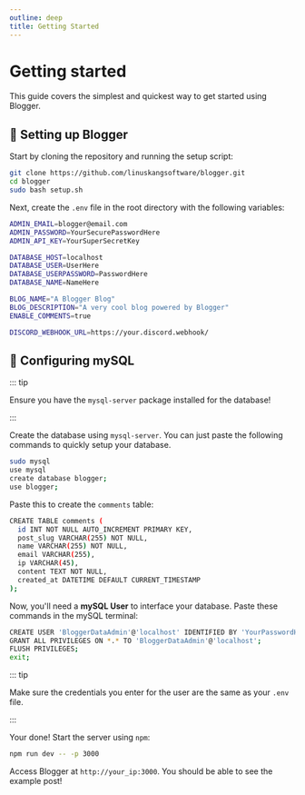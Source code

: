 ```yaml
---
outline: deep
title: Getting Started
---
```


# Getting started <Badge type="tip" text="v1.0.6" />

This guide covers the simplest and quickest way to get started using Blogger.

## 👾 Setting up Blogger

Start by cloning the repository and running the setup script:

```bash
git clone https://github.com/linuskangsoftware/blogger.git
cd blogger
sudo bash setup.sh
```

Next, create the ``.env`` file in the root directory with the following variables:

```bash
ADMIN_EMAIL=blogger@email.com
ADMIN_PASSWORD=YourSecurePasswordHere
ADMIN_API_KEY=YourSuperSecretKey

DATABASE_HOST=localhost
DATABASE_USER=UserHere
DATABASE_USERPASSWORD=PasswordHere
DATABASE_NAME=NameHere

BLOG_NAME="A Blogger Blog"
BLOG_DESCRIPTION="A very cool blog powered by Blogger"
ENABLE_COMMENTS=true

DISCORD_WEBHOOK_URL=https://your.discord.webhook/
```

## 🔨 Configuring mySQL

::: tip

Ensure you have the ``mysql-server`` package installed for the database!

:::

Create the database using ``mysql-server``. You can just paste the following commands to quickly setup your database.

```bash
sudo mysql
use mysql
create database blogger;
use blogger;
```

Paste this to create the ``comments`` table:

```bash
CREATE TABLE comments (
  id INT NOT NULL AUTO_INCREMENT PRIMARY KEY,
  post_slug VARCHAR(255) NOT NULL,
  name VARCHAR(255) NOT NULL,
  email VARCHAR(255),
  ip VARCHAR(45),
  content TEXT NOT NULL,
  created_at DATETIME DEFAULT CURRENT_TIMESTAMP
);
```

Now, you'll need a **mySQL User** to interface your database. Paste these commands in the mySQL terminal:

```bash
CREATE USER 'BloggerDataAdmin'@'localhost' IDENTIFIED BY 'YourPasswordHere';
GRANT ALL PRIVILEGES ON *.* TO 'BloggerDataAdmin'@'localhost';
FLUSH PRIVILEGES;
exit;
```

::: tip

Make sure the credentials you enter for the user are the same as your ``.env`` file.

:::

Your done! Start the server using ``npm``:

```bash
npm run dev -- -p 3000
```

Access Blogger at ``http://your_ip:3000``. You should be able to see the example post!